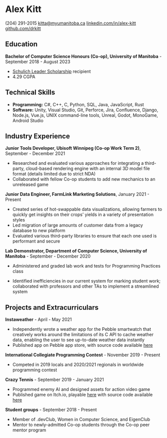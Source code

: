 # Alex Kitt

(204) 291-2015
kitta@myumanitoba.ca
[linkedin.com/in/alex-kitt](https://linkedin.com/in/alex-kitt)
[github.com/drkitt](https://github.com/drkitt)



## Education

**Bachelor of Computer Science Honours (Co-op), University of Manitoba** - September 2018 - August 2023

- [Schulich Leader Scholarship](https://www.schulichleaders.com/alex-kitt) recipient
- 4.29 CGPA



## Technical Skills

- **Programming:** C#, C++, C, Python, SQL, Java, JavaScript, Rust
- **Software:** Unity, Visual Studio, Git, Perforce, Jira, Confluence, Django, Node.js, Vue.js, UNIX command-line tools, Unreal, Godot, MonoGame, Android Studio



## Industry Experience

**Junior Tools Developer, Ubisoft Winnipeg (Co-op Work Term 2)**, September - December 2021

- Researched and evaluated various approaches for integrating a third-party, cloud-based rendering engine with an internal 3D model file format (details limited due to strict NDA)
- Collaborated with fellow Co-op students to add new mechanics to an unreleased game

**Junior Data Engineer, FarmLink Marketing Solutions**, January 2021 - Present

- Created series of hot-swappable data visualizations, allowing farmers to quickly get insights on their crops’ yields in a variety of presentation styles
- Led migration of large amounts of customer data from a legacy database to new platform
- Evaluated various third-party libraries to ensure that each one used is performant and secure

**Lab Demonstrator, Department of Computer Science, University of Manitoba** - September - December 2020

- Administered and graded lab work and tests for Programming Practices class

- Identified inefficiencies in our current system for marking student work; collaborated with professors and other TAs to implement a streamlined system

  

## Projects and Extracurriculars

**Instaweather** - April - May 2021

- Independently wrote a weather app for the Pebble smartwatch that creatively works around the limitations of its C API to cache weather data, enabling the user to see up-to-date weather data instantly
- Published app on Pebble app store, with source code available [here](https://github.com/drkitt/instant-weather)

**International Collegiate Programming Contest** - November 2019 - Present

- Competed in 2019 locals and 2020/2021 regionals in worldwide programming contest

**Crazy Tennis** - September 2019 - January 2021

- Programmed enemy AI and designed assets for action video game
- Published game on Itch.io, playable [here](https://ninepatch.itch.io/crazy-tennis) with source code available [here](https://github.com/drkitt/crazy-tennis)

**Student groups** - September 2018 - Present

- Member of .devClub, Women in Computer Science, and EigenClub
- Mentor to newly-admitted Co-op students through the Co-op peer mentor program